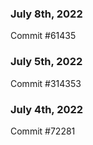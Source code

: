 ### July 8th, 2022

Commit #61435

### July 5th, 2022

Commit #314353


### July 4th, 2022

Commit #72281
